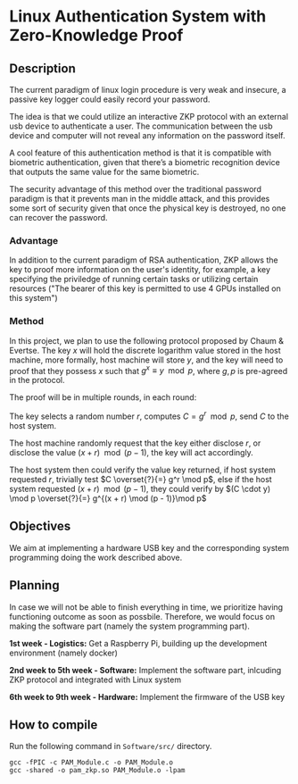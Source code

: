 # Linux Authentication System with Zero-Knowledge Proof

## Description

The current paradigm of linux login procedure is very weak and insecure, a passive key logger could easily record your password.

The idea is that we could utilize an interactive ZKP protocol with an external usb device to authenticate a user. The communication between the usb device and computer will not reveal any information on the password itself.

A cool feature of this authentication method is that it is compatible with biometric authentication, given that there’s a biometric recognition device that outputs the same value for the same biometric.

The security advantage of this method over the traditional password paradigm is that it prevents man in the middle attack, and this provides some sort of security given that once the physical key is destroyed, no one can recover the password.

### Advantage

In addition to the current paradigm of RSA authentication, ZKP allows the key to proof more information on the user's identity,
for example, a key specifying the priviledge of running certain tasks or utilizing certain resources ("The bearer of this key is permitted to use 4 GPUs installed on this system")

### Method

In this project, we plan to use the following protocol proposed by Chaum & Evertse.
The key $x$ will hold the discrete logarithm value stored in the host machine, more
formally, host machine will store $y$, and the key will need to proof that they possess
$x$ such that $g^x \equiv y \mod p$, where $g, p$ is pre-agreed in the protocol.

The proof will be in multiple rounds, in each round:

The key selects a random number $r$, computes $C = g^r \mod p$, send $C$ to the host system.

The host machine randomly request that the key either disclose $r$, or disclose the value
$(x + r) \mod (p - 1)$, the key will act accordingly.

The host system then could verify the value key returned, if host system requested $r$, trivially
test $C \overset{?}{=} g^r \mod p$, else if the host system requested $(x + r) \mod (p - 1)$, they could verify by $(C \cdot y) \mod p \overset{?}{=} g^{(x + r) \mod (p - 1)}\mod p$

## Objectives

We aim at implementing a hardware USB key and the corresponding system programming doing the work described above.

## Planning

In case we will not be able to finish everything in time, we prioritize having functioning outcome as soon as possbile. Therefore, we would focus on making the software part (namely the system programming part).

**1st week - Logistics:** Get a Raspberry Pi, building up the development environment (namely docker)

**2nd week to 5th week - Software:** Implement the software part, inlcuding ZKP protocol and integrated with Linux system

**6th week to 9th week - Hardware:** Implement the firmware of the USB key

## How to compile

Run the following command in `Software/src/` directory.

```
gcc -fPIC -c PAM_Module.c -o PAM_Module.o
gcc -shared -o pam_zkp.so PAM_Module.o -lpam

```
